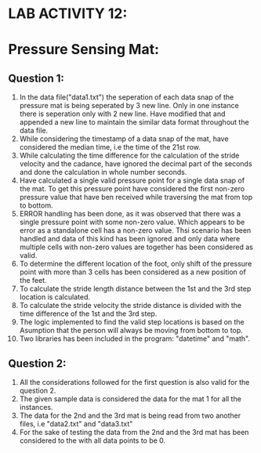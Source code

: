 # LAB ACTIVITY 12:
# Pressure Sensing Mat:

## Question 1:
1. In the data file("data1.txt") the seperation of each data snap of the pressure mat is being seperated by 3 new line. Only in one instance there is seperation only with 2 new line. Have modified that and appended a new line to maintain the similar data format throughout the data file.
2. While considering the timestamp of a data snap of the mat, have considered the median time, i.e the time of the 21st row.
3. While calculating the time difference for the calculation of the stride velocity and the cadance, have ignored the decimal part of the seconds and done the calculation in whole number seconds.
4. Have calculated a single valid pressure point for a single data snap of the mat. To get this pressure point have considered the first non-zero pressure value that have ben received while traversing the mat from top to bottom.
5. ERROR handling has been done, as it was observed that there was a single pressure point with some non-zero value. Which appears to be error as a standalone cell has a non-zero value. Thsi scenario has been handled and data of this kind has been ignored and only data where multiple cells with non-zero values are together has been considered as valid.
6. To determine the different location of the foot, only shift of the pressure point with more than 3 cells has been considered as a new position of the feet.
7. To calculate the stride length distance between the 1st and the 3rd step location is calculated.
8. To calculate the stride velocity the stride distance is divided with the time difference of the 1st and the 3rd step.
9. The logic implemented to find the valid step locations is based on the Asumption that the person will always be moving from bottom to top.
10. Two libraries has been included in the program: "datetime" and "math".

## Question 2:
1. All the considerations followed for the first question is also valid for the question 2.
2. The given sample data is considered the data for the mat 1 for all the instances.
3. The data for the 2nd and the 3rd mat is being read from two another files, i.e "data2.txt" and "data3.txt"
4. For the sake of testing the data from the 2nd and the 3rd mat has been considered to the with all data points to be 0.

